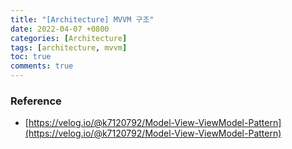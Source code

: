 ```yaml
---
title: "[Architecture] MVVM 구조"
date: 2022-04-07 +0800
categories: [Architecture]
tags: [architecture, mvvm]
toc: true
comments: true
---
```


### Reference
- [https://velog.io/@k7120792/Model-View-ViewModel-Pattern](https://velog.io/@k7120792/Model-View-ViewModel-Pattern)